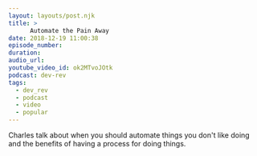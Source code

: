 ```yaml
---
layout: layouts/post.njk
title: >
      Automate the Pain Away
date: 2018-12-19 11:00:38
episode_number: 
duration: 
audio_url: 
youtube_video_id: ok2MTvoJOtk
podcast: dev-rev
tags: 
  - dev_rev
  - podcast
  - video
  - popular
---
```


Charles talk about when you should automate things you don't like doing and the benefits of having a process for doing things.
